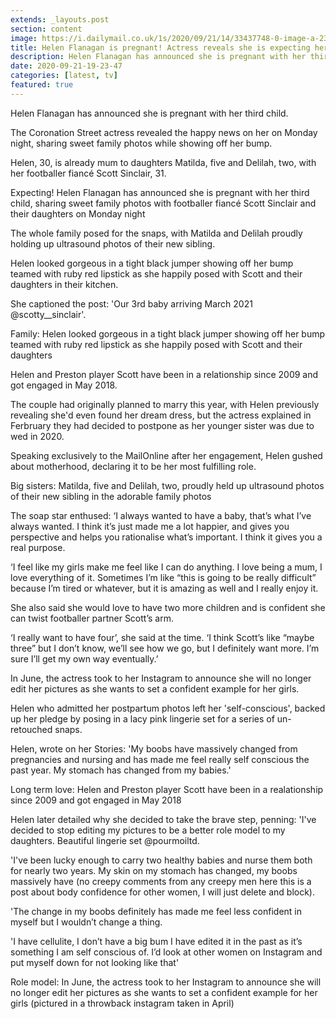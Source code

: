 ```yaml
---
extends: _layouts.post
section: content
image: https://i.dailymail.co.uk/1s/2020/09/21/14/33437748-0-image-a-23_1600694588121.jpg 
title: Helen Flanagan is pregnant! Actress reveals she is expecting her third child 
description: Helen Flanagan has announced she is pregnant with her third child. 
date: 2020-09-21-19-23-47 
categories: [latest, tv] 
featured: true 
--- 
```

Helen Flanagan has announced she is pregnant with her third child.

The Coronation Street actress revealed the happy news on her on Monday night, sharing sweet family photos while showing off her bump.

Helen, 30, is already mum to daughters Matilda, five and Delilah, two, with her footballer fiancé Scott Sinclair, 31.

Expecting! Helen Flanagan has announced she is pregnant with her third child, sharing sweet family photos with footballer fiancé Scott Sinclair and their daughters on Monday night

The whole family posed for the snaps, with Matilda and Delilah proudly holding up ultrasound photos of their new sibling. 

Helen looked gorgeous in a tight black jumper showing off her bump teamed with ruby red lipstick as she happily posed with Scott and their daughters in their kitchen. 

She captioned the post: 'Our 3rd baby arriving March 2021 @scotty__sinclair'.  

Family: Helen looked gorgeous in a tight black jumper showing off her bump teamed with ruby red lipstick as she happily posed with Scott and their daughters

Helen and Preston player Scott have been in a relationship since 2009 and got engaged in May 2018.

The couple had originally planned to marry this year, with Helen previously revealing she'd even found her dream dress, but the actress explained in Ferbruary they had decided to postpone as her younger sister was due to wed in 2020. 

Speaking exclusively to the MailOnline after her engagement, Helen gushed about motherhood, declaring it to be her most fulfilling role. 

Big sisters: Matilda, five and Delilah, two, proudly held up ultrasound photos of their new sibling in the adorable family photos

The soap star enthused: ‘I always wanted to have a baby, that’s what I’ve always wanted. I think it’s just made me a lot happier, and gives you perspective and helps you rationalise what’s important. I think it gives you a real purpose.

‘I feel like my girls make me feel like I can do anything. I love being a mum, I love everything of it. Sometimes I’m like “this is going to be really difficult” because I’m tired or whatever, but it is amazing as well and I really enjoy it. 

She also said she would love to have two more children and is confident she can twist footballer partner Scott’s arm.

‘I really want to have four’, she said at the time. ‘I think Scott’s like “maybe three” but I don’t know, we’ll see how we go, but I definitely want more. I’m sure I’ll get my own way eventually.’ 

In June, the actress took to her Instagram to announce she will no longer edit her pictures as she wants to set a confident example for her girls.

Helen who admitted her postpartum photos left her 'self-conscious', backed up her pledge by posing in a lacy pink lingerie set for a series of un-retouched snaps. 

Helen, wrote on her Stories: 'My boobs have massively changed from pregnancies and nursing and has made me feel really self conscious the past year. My stomach has changed from my babies.' 

Long term love: Helen and Preston player Scott have been in a realationship since 2009 and got engaged in May 2018

Helen later detailed why she decided to take the brave step, penning: 'I've decided to stop editing my pictures to be a better role model to my daughters. Beautiful lingerie set @pourmoiltd.

'I've been lucky enough to carry two healthy babies and nurse them both for nearly two years. My skin on my stomach has changed, my boobs massively have (no creepy comments from any creepy men here this is a post about body confidence for other women, I will just delete and block). 

'The change in my boobs definitely has made me feel less confident in myself but I wouldn’t change a thing.

'I have cellulite, I don’t have a big bum I have edited it in the past as it’s something I am self conscious of. I’d look at other women on Instagram and put myself down for not looking like that' 

Role model: In June, the actress took to her Instagram to announce she will no longer edit her pictures as she wants to set a confident example for her girls (pictured in a throwback instagram taken in April)

